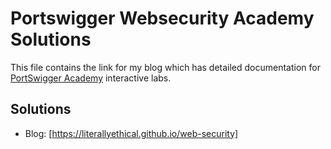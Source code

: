 # Portswigger Websecurity Academy Solutions

This file contains the link for my blog which has detailed documentation for [PortSwigger Academy](https://portswigger.net/web-security/learning-path) interactive labs.

## Solutions

- Blog: [https://literallyethical.github.io/web-security]
